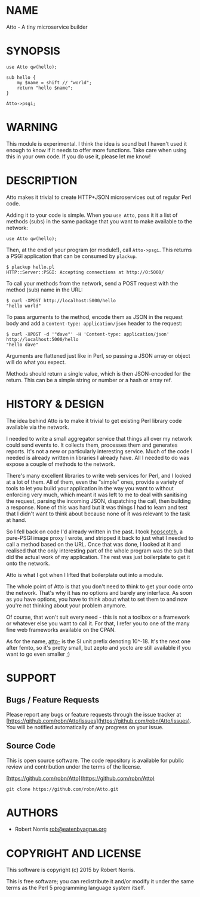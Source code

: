 # NAME

Atto - A tiny microservice builder

# SYNOPSIS

    use Atto qw(hello);
    
    sub hello {
        my $name = shift // "world";
        return "hello $name";
    }
    
    Atto->psgi;

# WARNING

This module is experimental. I think the idea is sound but I haven't used it
enough to know if it needs to offer more functions. Take care when using this
in your own code. If you do use it, please let me know!

# DESCRIPTION

Atto makes it trivial to create HTTP+JSON microservices out of regular Perl
code.

Adding it to your code is simple. When you `use Atto`, pass it it a list of
methods (subs) in the same package that you want to make available to the
network:

    use Atto qw(hello);

Then, at the end of your program (or module!), call `Atto->psgi`. This returns a
PSGI application that can be consumed by `plackup`.

    $ plackup hello.pl 
    HTTP::Server::PSGI: Accepting connections at http://0:5000/

To call your methods from the network, send a POST request with the method
(sub) name in the URL:

    $ curl -XPOST http://localhost:5000/hello
    "hello world"

To pass arguments to the method, encode them as JSON in the request body and
add a `Content-type: application/json` header to the request:

    $ curl -XPOST -d '"dave"' -H 'Content-type: application/json' http://localhost:5000/hello
    "hello dave"

Arguments are flattened just like in Perl, so passing a JSON array or object
will do what you expect.

Methods should return a single value, which is then JSON-encoded for the
return. This can be a simple string or number or a hash or array ref.

# HISTORY & DESIGN

The idea behind Atto is to make it trivial to get existing Perl library code
available via the network.

I needed to write a small aggregator service that things all over my network
could send events to. It collects them, processes them and generates reports.
It's not a new or particularly interesting service. Much of the code I needed
is already written in libraries I already have. All I needed to do was expose a
couple of methods to the network.

There's many excellent libraries to write web services for Perl, and I looked
at a lot of them. All of them, even the "simple" ones, provide a variety of
tools to let you build your application in the way you want to without
enforcing very much, which meant it was left to me to deal with sanitising the
request, parsing the incoming JSON, dispatching the call, then building a
response. None of this was hard but it was things I had to learn and test that
I didn't want to think about because none of it was relevant to the task at
hand.

So I fell back on code I'd already written in the past. I took
[hopscotch](https://github.com/fastmail/hopscotch), a pure-PSGI image proxy I
wrote, and stripped it back to just what I needed to call a method based on the
URL. Once that was done, I looked at it and realised that the only interesting
part of the whole program was the sub that did the actual work of my
application. The rest was just boilerplate to get it onto the network.

Atto is what I got when I lifted that boilerplate out into a module.

The whole point of Atto is that you don't need to think to get your code onto
the network. That's why it has no options and barely any interface. As soon as
you have options, you have to think about what to set them to and now you're
not thinking about your problem anymore.

Of course, that won't suit every need - this is not a toolbox or a framework or
whatever else you want to call it. For that, I refer you to one of the many
fine web frameworks available on the CPAN.

As for the name, [atto-](https://en.wikipedia.org/wiki/Atto-) is the SI unit
prefix denoting 10^-18. It's the next one after femto, so it's pretty small,
but zepto and yocto are still available if you want to go even smaller ;)

# SUPPORT

## Bugs / Feature Requests

Please report any bugs or feature requests through the issue tracker
at [https://github.com/robn/Atto/issues](https://github.com/robn/Atto/issues).
You will be notified automatically of any progress on your issue.

## Source Code

This is open source software. The code repository is available for
public review and contribution under the terms of the license.

[https://github.com/robn/Atto](https://github.com/robn/Atto)

    git clone https://github.com/robn/Atto.git

# AUTHORS

- Robert Norris <rob@eatenbyagrue.org>

# COPYRIGHT AND LICENSE

This software is copyright (c) 2015 by Robert Norris.

This is free software; you can redistribute it and/or modify it under
the same terms as the Perl 5 programming language system itself.
